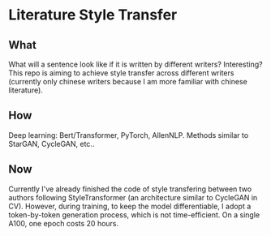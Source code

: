 # Literature Style Transfer

## What

What will a sentence look like if it is written by different writers? Interesting? This repo is aiming to achieve style transfer across different writers (currently only chinese writers because I am more familiar with chinese literature).

## How

Deep learning: Bert/Transformer, PyTorch, AllenNLP. Methods similar to StarGAN, CycleGAN, etc..

## Now

Currently I've already finished the code of style transfering between two authors following StyleTransformer (an architecture similar to CycleGAN in CV). However, during training, to keep the model differentiable, I adopt a token-by-token generation process, which is not time-efficient. On a single A100, one epoch costs 20 hours.
